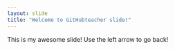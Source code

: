 ```yaml
---
layout: slide
title: "Welcome to GitHubteacher slide!"
---
```

This is my awesome slide!
Use the left arrow to go back!